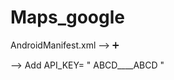 # Maps_google

 AndroidManifest.xml --> ➕


 <meta-data
            android:name="com.google.android.geo.API_KEY"
            android:value="API_KEY" />

--> Add API_KEY= " ABCD____ABCD "
